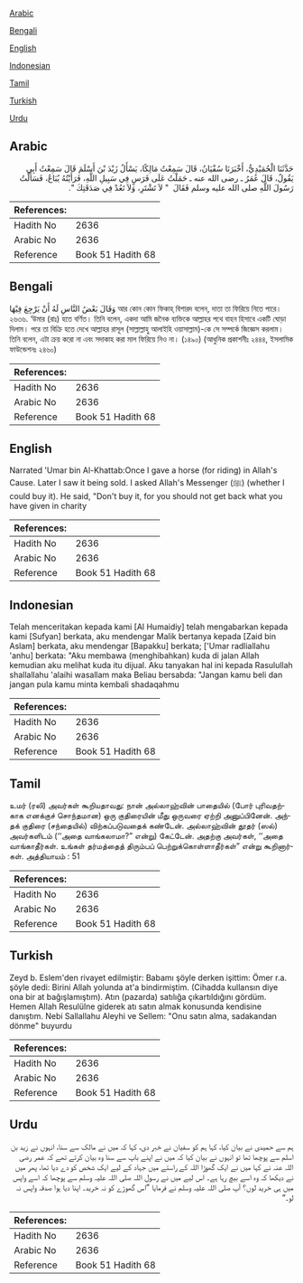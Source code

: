 [Arabic](#arabic)

[Bengali](#bengali)

[English](#english)

[Indonesian](#indonesian)

[Tamil](#tamil)

[Turkish](#turkish)

[Urdu](#urdu)

## Arabic


<div dir="rtl" lang="ar" style={{fontSize:'larger',backgroundColor:'#f8f9fa',padding:20}}>
حَدَّثَنَا الْحُمَيْدِيُّ، أَخْبَرَنَا سُفْيَانُ، قَالَ سَمِعْتُ مَالِكًا، يَسْأَلُ زَيْدَ بْنَ أَسْلَمَ قَالَ سَمِعْتُ أَبِي يَقُولُ، قَالَ عُمَرُ ـ رضى الله عنه ـ حَمَلْتُ عَلَى فَرَسٍ فِي سَبِيلِ اللَّهِ، فَرَأَيْتُهُ يُبَاعُ، فَسَأَلْتُ رَسُولَ اللَّهِ صلى الله عليه وسلم فَقَالَ ‏ "‏ لاَ تَشْتَرِ، وَلاَ تَعُدْ فِي صَدَقَتِكَ ‏"‏‏.‏
</div>
<div style={{backgroundColor:'#f8f9fa',padding:20, marginBottom: 10}}><table> <thead> <tr> <th>References:</th> <th></th> </tr> </thead> <tbody><tr><td>Hadith No</td><td>2636</td></tr><tr><td>Arabic No</td><td>2636</td></tr><tr><td>Reference</td><td>Book 51 Hadith 68</td></tr></tbody></table></div>

## Bengali


<div dir="ltr" lang="bn" style={{fontSize:'larger',backgroundColor:'#f8f9fa',padding:20}}>
وَقَالَ بَعْضُ النَّاسِ لَهُ أَنْ يَرْجِعَ فِيْهَا আর কোন কোন ফিকাহ্ বিশারদ বলেন, দাতা তা ফিরিয়ে নিতে পারে। ২৬৩৬. ‘উমার (রাঃ) হতে বর্ণিত। তিনি বলেন, একদা আমি জনৈক ব্যক্তিকে আল্লাহর পথে বাহন হিসাবে একটি ঘোড়া দিলাম। পরে তা বিক্রি হতে দেখে আল্লাহর রাসূল (সাল্লাল্লাহু আলাইহি ওয়াসাল্লাম)-কে সে সম্পর্কে জিজ্ঞেস করলাম। তিনি বলেন, এটা ক্রয় করো না এবং সদাকাহ করা মাল ফিরিয়ে নিও না। (১৪৯০) (আধুনিক প্রকাশনীঃ ২৪৪৪, ইসলামিক ফাউন্ডেশনঃ ২৪৬০)
</div>
<div style={{backgroundColor:'#f8f9fa',padding:20, marginBottom: 10}}><table> <thead> <tr> <th>References:</th> <th></th> </tr> </thead> <tbody><tr><td>Hadith No</td><td>2636</td></tr><tr><td>Arabic No</td><td>2636</td></tr><tr><td>Reference</td><td>Book 51 Hadith 68</td></tr></tbody></table></div>

## English


<div dir="ltr" lang="en" style={{fontSize:'larger',backgroundColor:'#f8f9fa',padding:20}}>
Narrated 'Umar bin Al-Khattab:Once I gave a horse (for riding) in Allah's Cause. Later I saw it being sold. I asked Allah's Messenger (ﷺ) (whether I could buy it). He said, "Don't buy it, for you should not get back what you have given in charity
</div>
<div style={{backgroundColor:'#f8f9fa',padding:20, marginBottom: 10}}><table> <thead> <tr> <th>References:</th> <th></th> </tr> </thead> <tbody><tr><td>Hadith No</td><td>2636</td></tr><tr><td>Arabic No</td><td>2636</td></tr><tr><td>Reference</td><td>Book 51 Hadith 68</td></tr></tbody></table></div>

## Indonesian


<div dir="ltr" lang="id" style={{fontSize:'larger',backgroundColor:'#f8f9fa',padding:20}}>
Telah menceritakan kepada kami [Al Humaidiy] telah mengabarkan kepada kami [Sufyan] berkata, aku mendengar Malik bertanya kepada [Zaid bin Aslam] berkata, aku mendengar [Bapakku] berkata; ['Umar radliallahu 'anhu] berkata: "Aku membawa (menghibahkan) kuda di jalan Allah kemudian aku melihat kuda itu dijual. Aku tanyakan hal ini kepada Rasulullah shallallahu 'alaihi wasallam maka Beliau bersabda: "Jangan kamu beli dan jangan pula kamu minta kembali shadaqahmu
</div>
<div style={{backgroundColor:'#f8f9fa',padding:20, marginBottom: 10}}><table> <thead> <tr> <th>References:</th> <th></th> </tr> </thead> <tbody><tr><td>Hadith No</td><td>2636</td></tr><tr><td>Arabic No</td><td>2636</td></tr><tr><td>Reference</td><td>Book 51 Hadith 68</td></tr></tbody></table></div>

## Tamil


<div dir="ltr" lang="ta" style={{fontSize:'larger',backgroundColor:'#f8f9fa',padding:20}}>
உமர் (ரலி) அவர்கள் கூறியதாவது: நான் அல்லாஹ்வின் பாதையில் (போர் புரிவதற்காக எனக்குச் சொந்தமான) ஒரு குதிரையின் மீது ஒருவரை ஏற்றி அனுப்பினேன். அந்தக் குதிரை (சந்தையில்) விற்கப்படுவதைக் கண்டேன். அல்லாஹ்வின் தூதர் (ஸல்) அவர்களிடம் (‘‘அதை வாங்கலாமா?” என்று) கேட்டேன். அதற்கு அவர்கள், ‘‘அதை வாங்காதீர்கள். உங்கள் தர்மத்தைத் திரும்பப் பெற்றுக்கொள்ளாதீர்கள்” என்று கூறினார்கள். அத்தியாயம் : 51
</div>
<div style={{backgroundColor:'#f8f9fa',padding:20, marginBottom: 10}}><table> <thead> <tr> <th>References:</th> <th></th> </tr> </thead> <tbody><tr><td>Hadith No</td><td>2636</td></tr><tr><td>Arabic No</td><td>2636</td></tr><tr><td>Reference</td><td>Book 51 Hadith 68</td></tr></tbody></table></div>

## Turkish


<div dir="ltr" lang="tr" style={{fontSize:'larger',backgroundColor:'#f8f9fa',padding:20}}>
Zeyd b. Eslem'den rivayet edilmiştir: Babamı şöyle derken işittim: Ömer r.a. şöyle dedi: Birini Allah yolunda at'a bindirmiştim. (Cihadda kullansın diye ona bir at bağışlamıştım). Atın (pazarda) satılığa çıkartıldığını gördüm. Hemen Allah Resulülne giderek atı satın almak konusunda kendisine danıştım. Nebi Sallallahu Aleyhi ve Sellem: "Onu satın alma, sadakandan dönme" buyurdu
</div>
<div style={{backgroundColor:'#f8f9fa',padding:20, marginBottom: 10}}><table> <thead> <tr> <th>References:</th> <th></th> </tr> </thead> <tbody><tr><td>Hadith No</td><td>2636</td></tr><tr><td>Arabic No</td><td>2636</td></tr><tr><td>Reference</td><td>Book 51 Hadith 68</td></tr></tbody></table></div>

## Urdu


<div dir="rtl" lang="ur" style={{fontSize:'larger',backgroundColor:'#f8f9fa',padding:20}}>
ہم سے حمیدی نے بیان کیا، کہا ہم کو سفیان نے خبر دی، کہا کہ میں نے مالک سے سنا، انہوں نے زید بن اسلم سے پوچھا تھا تو انہوں نے بیان کیا کہ میں نے اپنے باپ سے سنا وہ بیان کرتے تھے کہ عمر رضی اللہ عنہ نے کہا میں نے ایک گھوڑا اللہ کے راستے میں جہاد کے لیے ایک شخص کو دے دیا تھا، پھر میں نے دیکھا کہ وہ اسے بیچ رہا ہے۔ اس لیے میں نے رسول اللہ صلی اللہ علیہ وسلم سے پوچھا کہ اسے واپس میں ہی خرید لوں؟ آپ صلی اللہ علیہ وسلم نے فرمایا ”اس گھوڑے کو نہ خرید۔ اپنا دیا ہوا صدقہ واپس نہ لو۔“
</div>
<div style={{backgroundColor:'#f8f9fa',padding:20, marginBottom: 10}}><table> <thead> <tr> <th>References:</th> <th></th> </tr> </thead> <tbody><tr><td>Hadith No</td><td>2636</td></tr><tr><td>Arabic No</td><td>2636</td></tr><tr><td>Reference</td><td>Book 51 Hadith 68</td></tr></tbody></table></div>